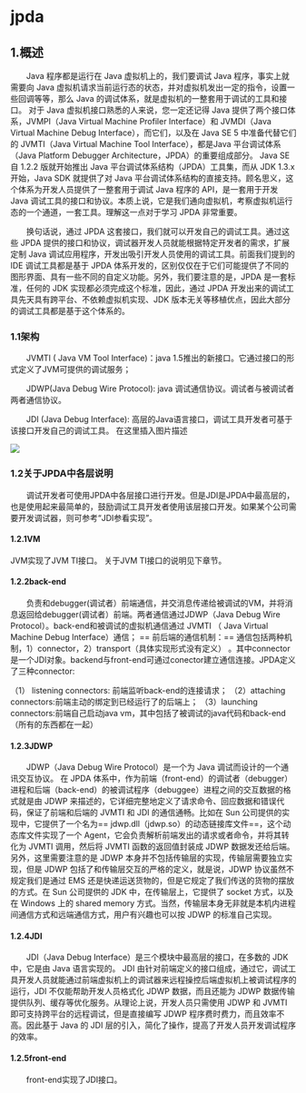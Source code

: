 # jpda
## 1.概述
&emsp;&emsp;Java 程序都是运行在 Java 虚拟机上的，我们要调试 Java 程序，事实上就需要向 Java 虚拟机请求当前运行态的状态，并对虚拟机发出一定的指令，设置一些回调等等，那么 Java 的调试体系，就是虚拟机的一整套用于调试的工具和接口。
对于 Java 虚拟机接口熟悉的人来说，您一定还记得 Java 提供了两个接口体系，JVMPI（Java Virtual Machine Profiler Interface）和 JVMDI（Java Virtual Machine Debug Interface），而它们，以及在 Java SE 5 中准备代替它们的 JVMTI（Java Virtual Machine Tool Interface），都是Java 平台调试体系（Java Platform Debugger Architecture，JPDA）的重要组成部分。 Java SE 自 1.2.2 版就开始推出 Java 平台调试体系结构（JPDA）工具集，而从 JDK 1.3.x 开始，Java SDK 就提供了对 Java 平台调试体系结构的直接支持。顾名思义，这个体系为开发人员提供了一整套用于调试 Java 程序的 API，是一套用于开发 Java 调试工具的接口和协议。本质上说，它是我们通向虚拟机，考察虚拟机运行态的一个通道，一套工具。理解这一点对于学习 JPDA 非常重要。

&emsp;&emsp;换句话说，通过 JPDA 这套接口，我们就可以开发自己的调试工具。通过这些 JPDA 提供的接口和协议，调试器开发人员就能根据特定开发者的需求，扩展定制 Java 调试应用程序，开发出吸引开发人员使用的调试工具。前面我们提到的 IDE 调试工具都是基于 JPDA 体系开发的，区别仅仅在于它们可能提供了不同的图形界面、具有一些不同的自定义功能。另外，我们要注意的是，JPDA 是一套标准，任何的 JDK 实现都必须完成这个标准，因此，通过 JPDA 开发出来的调试工具先天具有跨平台、不依赖虚拟机实现、JDK 版本无关等移植优点，因此大部分的调试工具都是基于这个体系的。


### 1.1架构
&emsp;&emsp;JVMTI ( Java VM Tool Interface)：java 1.5推出的新接口。它通过接口的形式定义了JVM可提供的调试服务；

&emsp;&emsp;JDWP(Java Debug Wire Protocol): java 调试通信协议。调试者与被调试者两者通信协议。

&emsp;&emsp;JDI (Java Debug Interface): 高层的Java语言接口，调试工具开发者可基于该接口开发自己的调试工具。
在这里插入图片描述

![](https://raw.githubusercontent.com/jiangwei618/note/master/assets/image/1概述.md-2019-08-06-15-05-23.png)

### 1.2关于JPDA中各层说明
&emsp;&emsp;调试开发者可使用JPDA中各层接口进行开发。但是JDI是JPDA中最高层的，也是使用起来最简单的，鼓励调试工具开发者使用该层接口开发。如果某个公司需要开发调试器，则可参考“JDI参看实现”。

#### 1.2.1VM
JVM实现了JVM TI接口。
关于JVM TI接口的说明见下章节。

#### 1.2.2back-end
&emsp;&emsp;负责和debugger(调试者）前端通信，并交消息传递给被调试的VM，并将消息返回给debugger(调试者）前端。两者通信通过JDWP（Java Debug Wire Protocol）。back-end和被调试的虚拟机通信通过 JVMTI （ Java Virtual Machine Debug Interface）通信；
== 前后端的通信机制：==
通信包括两种机制，1）connector，2）transport（具体实现形式没有定义） 。其中connector是一个JDI对象。backend与front-end可通过conector建立通信连接。JPDA定义了三种connector:

（1） listening connectors: 前端监听back-end的连接请求；
（2）attaching connectors:前端主动的绑定到已经运行了的后端上；
（3）launching connectors:前端自己启动java vm，其中包括了被调试的java代码和back-end（所有的东西都在一起）

#### 1.2.3JDWP
&emsp;&emsp;JDWP（Java Debug Wire Protocol）是一个为 Java 调试而设计的一个通讯交互协议。
在 JPDA 体系中，作为前端（front-end）的调试者（debugger）进程和后端（back-end）的被调试程序（debuggee）进程之间的交互数据的格式就是由 JDWP 来描述的，它详细完整地定义了请求命令、回应数据和错误代码，保证了前端和后端的 JVMTI 和 JDI 的通信通畅。比如在 Sun 公司提供的实现中，它提供了一个名为== jdwp.dll（jdwp.so）的动态链接库文件==，这个动态库文件实现了一个 Agent，它会负责解析前端发出的请求或者命令，并将其转化为 JVMTI 调用，然后将 JVMTI 函数的返回值封装成 JDWP 数据发还给后端。
另外，这里需要注意的是 JDWP 本身并不包括传输层的实现，传输层需要独立实现，但是 JDWP 包括了和传输层交互的严格的定义，就是说，JDWP 协议虽然不规定我们是通过 EMS 还是快递运送货物的，但是它规定了我们传送的货物的摆放的方式。在 Sun 公司提供的 JDK 中，在传输层上，它提供了 socket 方式，以及在 Windows 上的 shared memory 方式。当然，传输层本身无非就是本机内进程间通信方式和远端通信方式，用户有兴趣也可以按 JDWP 的标准自己实现。

#### 1.2.4JDI

&emsp;&emsp;JDI（Java Debug Interface）是三个模块中最高层的接口，在多数的 JDK 中，它是由 Java 语言实现的。 JDI 由针对前端定义的接口组成，通过它，调试工具开发人员就能通过前端虚拟机上的调试器来远程操控后端虚拟机上被调试程序的运行，JDI 不仅能帮助开发人员格式化 JDWP 数据，而且还能为 JDWP 数据传输提供队列、缓存等优化服务。从理论上说，开发人员只需使用 JDWP 和 JVMTI 即可支持跨平台的远程调试，但是直接编写 JDWP 程序费时费力，而且效率不高。因此基于 Java 的 JDI 层的引入，简化了操作，提高了开发人员开发调试程序的效率。

#### 1.2.5front-end
&emsp;&emsp;front-end实现了JDI接口。